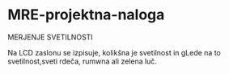 # MRE-projektna-naloga
MERJENJE SVETILNOSTI


Na LCD zaslonu se izpisuje, kolikšna je svetilnost in gLede na to svetilnost,sveti rdeča, rumwna ali zelena luč.
